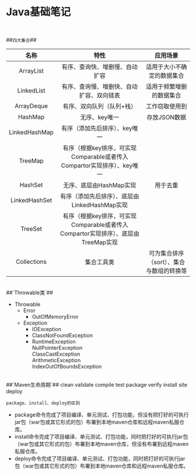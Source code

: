 # Java基础笔记  

<br/>

##`四大集合`##

| 名称   |              特性                  |            应用场景        |         
|:----------:|               :----:               |             :----:        |        
|ArrayList   |   有序、查询快、增删慢、自动扩容   |  适用于大小不确定的数据集合|  
|LinkedList  | 有序、查询慢、增删快、自动扩容、双向链表 |  适用于频繁增删的数据集合  |  
|ArrayDeque  |   有序、双向队列（队列+栈）   |  工作窃取使用到  |  
|HashMap  |   无序、key唯一   |  存放JSON数据  |  
|LinkedHashMap  |   有序（添加先后排序）、key唯一   |    |  
|TreeMap  |   有序（根据key排序，可实现Comparable或者传入Compartor实现排序）、key唯一   |    |    
|HashSet  |   无序、底层由HashMap实现   |   用于去重 |  
|LinkedHashSet  |   有序（添加先后排序）、底层由LinkedHashMap实现   |    |  
|TreeSet  |   有序（根据key排序，可实现Comparable或者传入Compartor实现排序）、底层由TreeMap实现   |    |  
|Collections  |   集合工具类   | 可为集合排序（sort）、集合与数组的转换等   |     



<br>
##`Throwable类`##  


* Throwable
	* Error
		* OutOfMemoryError
	* Exception 
		* IOException
		* ClassNotFoundException 
		* RuntimeException   
				NullPointerException  
			    ClassCastException  
				ArithmeticException   
				IndexOutOfBoundsException  


<br>
##`Maven生命周期`##
clean  
validate  
compile  
test  
package  
verify  
install  
site  
deploy  

`package、install、deploy的区别`
* package命令完成了项目编译、单元测试、打包功能，但没有把打好的可执行jar包（war包或其它形式的包）布署到本地maven仓库和远程maven私服仓库。
* install命令完成了项目编译、单元测试、打包功能，同时把打好的可执行jar包（war包或其它形式的包）布署到本地maven仓库，但没有布署到远程maven私服仓库。
* deploy命令完成了项目编译、单元测试、打包功能，同时把打好的可执行jar包（war包或其它形式的包）布署到本地maven仓库和远程maven私服仓库。
